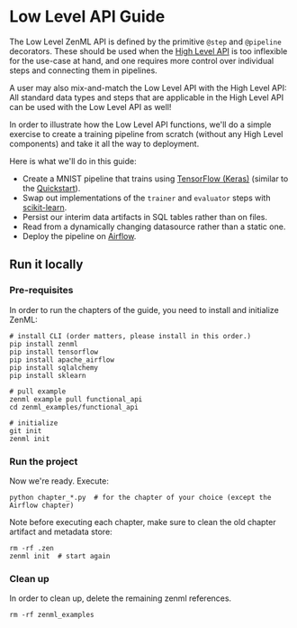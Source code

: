# Low Level API Guide

The Low Level ZenML API is defined by the primitive `@step` and `@pipeline` decorators. These should be used when the [High Level API](../high-level-api) is too inflexible for the use-case at hand, and one requires more control over individual steps and connecting them in pipelines.

A user may also mix-and-match the Low Level API with the High Level API: All standard data types and steps that are applicable in the High Level API can be used with the Low Level API as well!

In order to illustrate how the Low Level API functions, we'll do a simple exercise to create a training pipeline from scratch (without any High Level components) and take it all the way to deployment.

Here is what we'll do in this guide:

* Create a MNIST pipeline that trains using [TensorFlow (Keras)](https://www.tensorflow.org/) (similar to the [Quickstart](../../quickstart-guide.md)).
* Swap out implementations of the `trainer` and `evaluator` steps with [scikit-learn](https://scikit-learn.org/).
* Persist our interim data artifacts in SQL tables rather than on files.
* Read from a dynamically changing datasource rather than a static one.
* Deploy the pipeline on [Airflow](https://airflow.apache.org/).


## Run it locally

### Pre-requisites
In order to run the chapters of the guide, you need to install and initialize ZenML:

```shell
# install CLI (order matters, please install in this order.)
pip install zenml 
pip install tensorflow
pip install apache_airflow
pip install sqlalchemy 
pip install sklearn

# pull example
zenml example pull functional_api
cd zenml_examples/functional_api

# initialize
git init
zenml init
```

### Run the project
Now we're ready. Execute:

```shell
python chapter_*.py  # for the chapter of your choice (except the Airflow chapter)
```

Note before executing each chapter, make sure to clean the old chapter artifact and metadata store:

```shell
rm -rf .zen
zenml init  # start again
```

### Clean up
In order to clean up, delete the remaining zenml references.

```shell
rm -rf zenml_examples
```